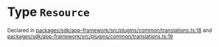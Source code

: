 # Type `Resource`
<sub>Declared in [packages/sdk/app-framework/src/plugins/common/translations.ts:18](https://github.com/dxos/dxos/blob/664e23dbe/packages/sdk/app-framework/src/plugins/common/translations.ts#L18) and [packages/sdk/app-framework/src/plugins/common/translations.ts:19](https://github.com/dxos/dxos/blob/664e23dbe/packages/sdk/app-framework/src/plugins/common/translations.ts#L19)</sub>






